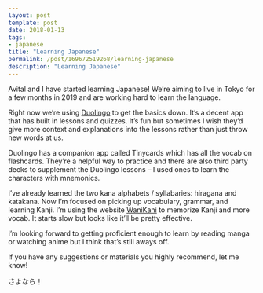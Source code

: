 ```yaml
---
layout: post
template: post
date: 2018-01-13
tags:
- japanese
title: "Learning Japanese"
permalink: /post/169672519268/learning-japanese
description: "Learning Japanese"
---
```

<p>Avital and I have started learning Japanese! We’re aiming to live in Tokyo for a few months in 2019 and are working hard to learn the language.</p><p>Right now we’re using <a href="https://www.duolingo.com/">Duolingo</a> to get the basics down. It’s a decent app that has built in lessons and quizzes. It’s fun but sometimes I wish they’d give more context and explanations into the lessons rather than just throw new words at us.</p><p>Duolingo has a companion app called Tinycards which has all the vocab on flashcards. They’re a helpful way to practice and there are also third party decks to supplement the Duolingo lessons – I used ones to learn the characters with mnemonics.</p><p>I’ve already learned the two kana alphabets / syllabaries: hiragana and katakana. Now I’m focused on picking up vocabulary, grammar, and learning Kanji. I’m using the website <a href="https://www.wanikani.com/dashboard">WaniKani</a>&nbsp;to memorize Kanji and more vocab. It starts slow but looks like it’ll be pretty effective.</p><p>I’m looking forward to getting proficient enough to learn by reading manga or watching anime but I think that’s still aways off.</p><p>If you have any suggestions or materials you highly recommend, let me know!</p><p>さよなら！</p>